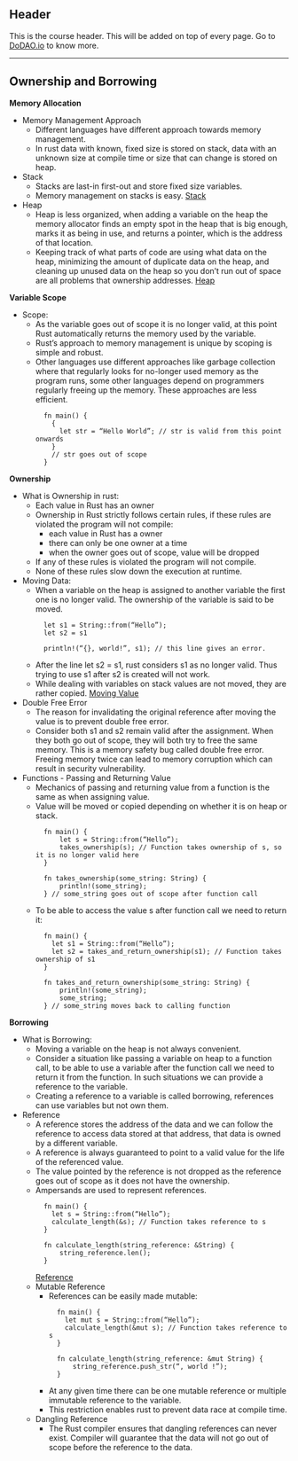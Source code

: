 ## Header
This is the course header. This will be added on top of every page. Go to [DoDAO.io](https://www.dodao.io) to know more.

 ---
 
 ## Ownership and Borrowing
 
 **Memory Allocation**        
- Memory Management Approach
  * Different languages have different approach towards memory management.
  * In rust data with known, fixed size is stored on stack, data with an unknown size at compile time or size that can change is stored on heap.
- Stack
  * Stacks are last-in first-out and store fixed size variables.
  * Memory management on stacks is easy.
  [Stack](https://github.com/DoDAO-io/dodao-rust-course/blob/2419453a452b44111d5fa63d76663c831ea83901/images/img_stack.jpg?raw=true)
- Heap
  * Heap is less organized, when adding a variable on the heap the memory allocator finds an empty spot in the heap that is big enough, marks it as being in use, and returns a pointer, which is the address of that location.
  * Keeping track of what parts of code are using what data on the heap, minimizing the amount of duplicate data on the heap, and cleaning up unused data on the heap so you don’t run out of space are all problems that ownership addresses.
  [Heap](https://github.com/DoDAO-io/dodao-rust-course/blob/2419453a452b44111d5fa63d76663c831ea83901/images/img_heap.jpg?raw=true)
 
 **Variable Scope**        
- Scope:
  * As the variable goes out of scope it is no longer valid, at this point Rust automatically returns the memory used by the variable.
  * Rust’s approach to memory management is unique by scoping is simple and robust.
  * Other languages use different approaches like garbage collection where that regularly looks for no-longer used memory as the program runs, some other languages depend on programmers regularly freeing up the memory. These approaches are less efficient.
    ```
      fn main() {
        {
          let str = “Hello World”; // str is valid from this point onwards
        }
        // str goes out of scope
      }
    ```
 
 **Ownership**        
- What is Ownership in rust:
  * Each value in Rust has an owner
  * Ownership in Rust strictly follows certain rules, if these rules are violated the program will not compile:
    - each value in Rust has a owner
    - there can only be one owner at a time
    - when the owner goes out of scope, value will be dropped
  * If any of these rules is violated the program will not compile.
  * None of these rules slow down the execution at runtime.
- Moving Data:
  * When a variable on the heap is assigned to another variable the first one is no longer valid. The ownership of the variable is said to be moved.
    ```
      let s1 = String::from(“Hello”);
      let s2 = s1

      println!(“{}, world!”, s1); // this line gives an error.
    ```
  * After the line let s2 = s1, rust considers s1 as no longer valid. Thus trying to use s1 after s2 is created will not work.
  * While dealing with variables on stack values are not moved, they are rather copied.
  [Moving Value](https://github.com/DoDAO-io/dodao-rust-course/blob/2419453a452b44111d5fa63d76663c831ea83901/images/img_move.jpg?raw=true)
- Double Free Error
  * The reason for invalidating the original reference after moving the value is to prevent double free error.
  * Consider both s1 and s2 remain valid after the assignment. When they both go out of scope, they will both try to free the same memory. This is a memory safety bug called double free error. Freeing memory twice can lead to memory corruption which can result in security vulnerability.
- Functions - Passing and Returning Value
  * Mechanics of passing and returning value from a function is the same as when assigning value.
  * Value will be moved or copied depending on whether it is on heap or stack.
    ```
      fn main() {
          let s = String::from(“Hello”);
          takes_ownership(s); // Function takes ownership of s, so it is no longer valid here
      }

      fn takes_ownership(some_string: String) {
          println!(some_string);
      } // some_string goes out of scope after function call
    ```
  * To be able to access the value s after function call we need to return it:
    ```
      fn main() {
        let s1 = String::from(“Hello”);
        let s2 = takes_and_return_ownership(s1); // Function takes ownership of s1
      }

      fn takes_and_return_ownership(some_string: String) {
          println!(some_string);
          some_string;
      } // some_string moves back to calling function
    ```
 
 **Borrowing**        
- What is Borrowing:
  * Moving a variable on the heap is not always convenient.
  * Consider a situation like passing a variable on heap to a function call, to be able to use a variable after the function call we need to return it from the function. In such situations we can provide a reference to the variable.
  * Creating a reference to a variable is called borrowing, references can use variables but not own them.
- Reference
  * A reference stores the address of the data and we can follow the reference to access data stored at that address, that data is owned by a different variable.
  * A reference is always guaranteed to point to a valid value for the life of the referenced value.
  * The value pointed by the reference is not dropped as the reference goes out of scope as it does not have the ownership.
  * Ampersands are used to represent references.
    ```
      fn main() {
        let s = String::from(“Hello”);
        calculate_length(&s); // Function takes reference to s
      }

      fn calculate_length(string_reference: &String) {
          string_reference.len();
      }
    ```
    [Reference](https://github.com/DoDAO-io/dodao-rust-course/blob/2419453a452b44111d5fa63d76663c831ea83901/images/img_reference.jpg?raw=true)
  - Mutable Reference
    * References can be easily made mutable:
      ```
        fn main() {
          let mut s = String::from(“Hello”);
          calculate_length(&mut s); // Function takes reference to s
        }

        fn calculate_length(string_reference: &mut String) {
            string_reference.push_str(“, world !”);
        }
      ```
    * At any given time there can be one mutable reference or multiple immutable reference to the variable.
    * This restriction enables rust to prevent data race at compile time.
  - Dangling Reference
    * The Rust compiler ensures that dangling references can never exist. Compiler will guarantee that the data will not go out of scope before the reference to the data.
 
 
